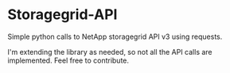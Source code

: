 # Storagegrid-API
Simple python calls to NetApp storagegrid API v3 using requests.

I'm extending the library as needed, so not all the API calls are implemented.
Feel free to contribute.
